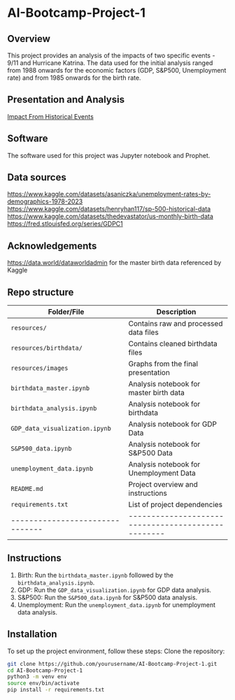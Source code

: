 # AI-Bootcamp-Project-1

## Overview
This project provides an analysis of the impacts of two specific events - 9/11 and Hurricane Katrina. The data used for the initial analysis ranged from 1988 onwards for the economic factors (GDP, S&P500, Unemployment rate) and from 1985 onwards for the birth rate. 

## Presentation and Analysis
[Impact From Historical Events](https://docs.google.com/presentation/d/1RCwIj5_W1t8Pa3ttIhyiiKm39B8s67LiHH4BDuJ4hRE/edit?usp=sharing)

## Software
The software used for this project was Jupyter notebook and Prophet.

## Data sources
https://www.kaggle.com/datasets/asaniczka/unemployment-rates-by-demographics-1978-2023
https://www.kaggle.com/datasets/henryhan117/sp-500-historical-data
https://www.kaggle.com/datasets/thedevastator/us-monthly-birth-data
https://fred.stlouisfed.org/series/GDPC1 

## Acknowledgements
https://data.world/dataworldadmin for the master birth data referenced by Kaggle


## Repo structure
| Folder/File                   | Description                                      |
|-------------------------------|--------------------------------------------------|
| `resources/`                  | Contains raw and processed data files            |
| `resources/birthdata/`        | Contains cleaned birthdata files                 |
| `resources/images`            | Graphs from the final presentation               |
| `birthdata_master.ipynb`      | Analysis notebook for master birth data          |
| `birthdata_analysis.ipynb`    | Analysis notebook for birthdata                  |
| `GDP_data_visualization.ipynb`| Analysis notebook for GDP Data                   |
| `S&P500_data.ipynb`           | Analysis notebook for S&P500 Data                |
| `unemployment_data.ipynb`     | Analysis notebook for Unemployment Data          |
| `README.md`                   | Project overview and instructions                |
| `requirements.txt`            | List of project dependencies                     |
|-------------------------------|--------------------------------------------------|


## Instructions
1. Birth: Run the `birthdata_master.ipynb` followed by the `birthdata_analysis.ipynb`.
2. GDP: Run the `GDP_data_visualization.ipynb` for GDP data analysis.
3. S&P500: Run the `S&P500_data.ipynb` for S&P500 data analysis.
4. Unemployment: Run the `unemployment_data.ipynb` for unemployment data analysis.

## Installation
To set up the project environment, follow these steps:
Clone the repository:
   ```bash
   git clone https://github.com/yourusername/AI-Bootcamp-Project-1.git
   cd AI-Bootcamp-Project-1
   python3 -m venv env
   source env/bin/activate
   pip install -r requirements.txt
